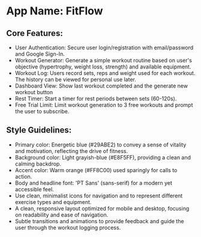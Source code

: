 # **App Name**: FitFlow

## Core Features:

- User Authentication: Secure user login/registration with email/password and Google Sign-In.
- Workout Generator: Generate a simple workout routine based on user's objective (hypertrophy, weight loss, strength) and available equipment. 
- Workout Log: Users record sets, reps and weight used for each workout. The history can be viewed for personal use later.
- Dashboard View: Show last workout completed and the generate new workout button
- Rest Timer: Start a timer for rest periods between sets (60-120s).
- Free Trial Limit: Limit workout generation to 3 free workouts and prompt the user to subscribe.

## Style Guidelines:

- Primary color: Energetic blue (#29ABE2) to convey a sense of vitality and motivation, reflecting the drive of fitness.
- Background color: Light grayish-blue (#E8F5FF), providing a clean and calming backdrop.
- Accent color: Warm orange (#FF8C00) used sparingly for calls to action.
- Body and headline font: 'PT Sans' (sans-serif) for a modern yet accessible feel.
- Use clean, minimalist icons for navigation and to represent different exercise types and equipment.
- A clean, responsive layout optimized for mobile and desktop, focusing on readability and ease of navigation.
- Subtle transitions and animations to provide feedback and guide the user through the workout logging process.
